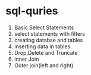 # sql-quries
1. Basic Select Statements
2. select statements with filters
3. creating databse and tables
4. inserting data in tables
5. Drop,Delete and Truncate
6. inner Join
7. Outer join(left and right)
